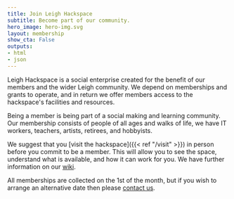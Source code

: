 ```yaml
---
title: Join Leigh Hackspace
subtitle: Become part of our community.
hero_image: hero-img.svg
layout: membership
show_cta: False
outputs:
- html
- json
---
```

Leigh Hackspace is a social enterprise created for the benefit of our members and the wider Leigh community. We depend on memberships and grants to operate, and in return we offer members access to the hackspace's facilities and resources.

Being a member is being part of a social making and learning community. Our membership consists of people of all ages and walks of life, we have IT workers, teachers, artists, retirees, and hobbyists. 

We suggest that you [visit the hackspace]({{< ref "/visit" >}}) in person before you commit to be a member. This will allow you to see the space, understand what is available, and how it can work for you. We have further information on our [wiki](https://wiki.leighhack.org/membership/joining/).

All memberships are collected on the 1st of the month, but if you wish to arrange an alternative date then please [contact us](mailto:info@leighhack.org).